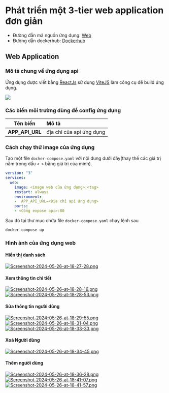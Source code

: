 # Phát triển một 3-tier web application đơn giản
* Đường đẫn mã nguồn ứng dụng: [Web](https://github.com/DoTruong1/vdt-frontend)
* Đường dẫn dockerhub: [Dockerhub](https://hub.docker.com/repository/docker/dotruong1910/frontend/general)
## Web Application
### Mô tả chung về ứng dụng api
Ứng dụng được viết bằng [ReactJs](https://react.dev) sử dụng [ViteJS]() làm công cụ để build ứng dụng.
 

![](https://i.postimg.cc/Pr45d0Pw/Screenshot-2024-05-26-at-00-25-32.png)

### Các biến môi trường dùng để config ứng dụng
| Tên biến        | Mô tả                                  |
| --------------- |:-------------------------------------- |
| **APP_API_URL**     | địa chỉ của api ứng dụng  |



### Cách chạy thử image của ứng dụng
Tạo một file `docker-compose.yaml` với nội dung dưới đây(thay thế các giá trị nằm trong dấu `< >` bằng giá trị của mình).
```yaml
version: "3"
services:
  web:
    image: <image web của ứng dụng>:<tag>
    restart: always
    environment:
    -  APP_API_URL=<Địa chỉ api ứng dụng>
    ports:
    - <Cổng expose api>:80
```
Sau đó tại thư mục chứa file `docker-compose.yaml` chạy lệnh sau
```bash
docker compose up
```
### Hình ảnh của ứng dụng web
#### Hiển thị danh sách
[![Screenshot-2024-05-26-at-18-27-28.png](https://i.postimg.cc/J0Bp6V22/Screenshot-2024-05-26-at-18-27-28.png)](https://postimg.cc/4HsvyMZ6)
#### Xem thông tin chi tiết
[![Screenshot-2024-05-26-at-18-28-16.png](https://i.postimg.cc/NFhnwjmc/Screenshot-2024-05-26-at-18-28-16.png)](https://postimg.cc/FdZpymTW)
[![Screenshot-2024-05-26-at-18-28-53.png](https://i.postimg.cc/d3LVgn2X/Screenshot-2024-05-26-at-18-28-53.png)](https://postimg.cc/YLB7W6yf)
#### Sửa thông tin người dùng
[![Screenshot-2024-05-26-at-18-29-55.png](https://i.postimg.cc/ncnJs39t/Screenshot-2024-05-26-at-18-29-55.png)](https://postimg.cc/kDYZzFyj)
[![Screenshot-2024-05-26-at-18-31-04.png](https://i.postimg.cc/Ssz9HWWg/Screenshot-2024-05-26-at-18-31-04.png)](https://postimg.cc/BL4tKP7F)
[![Screenshot-2024-05-26-at-18-33-33.png](https://i.postimg.cc/ZntwQYyy/Screenshot-2024-05-26-at-18-33-33.png)](https://postimg.cc/BLp5L0pq)
#### Xoá Người dùng
[![Screenshot-2024-05-26-at-18-34-45.png](https://i.postimg.cc/ryDdnC8W/Screenshot-2024-05-26-at-18-34-45.png)](https://postimg.cc/rzLFz4RF)
#### Thêm người dùng
[![Screenshot-2024-05-26-at-18-36-28.png](https://i.postimg.cc/dVwNj087/Screenshot-2024-05-26-at-18-36-28.png)](https://postimg.cc/Mv3YWq3x)
[![Screenshot-2024-05-26-at-18-41-07.png](https://i.postimg.cc/V6KzmTmg/Screenshot-2024-05-26-at-18-41-07.png)](https://postimg.cc/G8TWjXBT)
[![Screenshot-2024-05-26-at-18-41-57.png](https://i.postimg.cc/wx5GyJNK/Screenshot-2024-05-26-at-18-41-57.png)](https://postimg.cc/t7T58sDD)